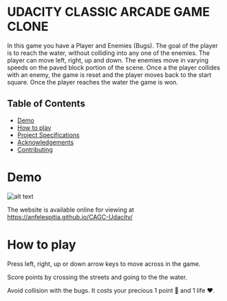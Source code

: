 UDACITY CLASSIC ARCADE GAME CLONE
===============================


In this game you have a Player and Enemies (Bugs). The goal of the player is to reach the water, without colliding into any one of the enemies. The player can move left, right, up and down. The enemies move in varying speeds on the paved block portion of the scene. Once a the player collides with an enemy, the game is reset and the player moves back to the start square. Once the player reaches the water the game is won.

## Table of Contents

* [Demo](#project-overview)
* [How to play](#How-to-play)
* [Project Specifications](#project-specifications)
* [Acknowledgements](#acknowledgements)
* [Contributing](#contributing)

Demo
===============================


![alt text](https://drive.google.com/file/d/1qWVZJCbIEgrEz4k7mmGSVdCHI-Nmp1H7/view?usp=sharing)


The website is available online for viewing at https://anfelespitia.github.io/CAGC-Udacity/



How to play
===============================
Press left, right, up or down arrow keys to move across in the game.

Score points by crossing the streets and going to the the water.

Avoid collision with the bugs. It costs your precious 1 point 💎 and 1 life ❤.

